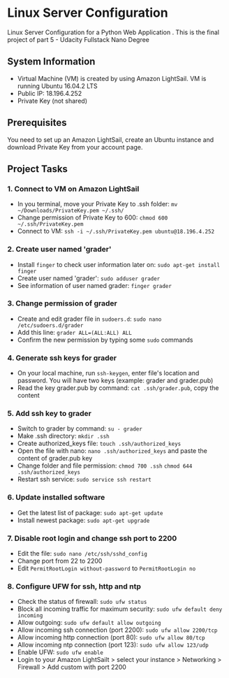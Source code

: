 # Linux Server Configuration 
Linux Server Configuration for a Python Web Application . This is the final project of part 5 -  Udacity Fullstack Nano Degree

## System Information
- Virtual Machine (VM) is created by using Amazon LightSail. VM is running Ubuntu 16.04.2 LTS
- Public IP: 18.196.4.252
- Private Key (not shared)

## Prerequisites
You need to set up an Amazon LightSail, create an Ubuntu instance and download Private Key from your account page.

## Project Tasks
### 1. Connect to VM on Amazon LightSail
- In you terminal, move your Private Key to .ssh folder: 
`mv ~/Downloads/PrivateKey.pem ~/.ssh/`
- Change permission of Private Key to 600: 
`chmod 600 ~/.ssh/PrivateKey.pem`
- Connect to VM: `ssh -i ~/.ssh/PrivateKey.pem ubuntu@18.196.4.252`

### 2. Create user named 'grader'
- Install `finger` to check user information later on: `sudo apt-get install finger`
- Create user named 'grader': `sudo adduser grader`
- See information of user named grader: `finger grader`

### 3. Change permission of grader
- Create and edit grader file in `sudoers.d`: `sudo nano /etc/sudoers.d/grader`
- Add this line: `grader ALL=(ALL:ALL) ALL`
- Confirm the new permission by typing some `sudo` commands

### 4. Generate ssh keys for grader
- On your local machine, run `ssh-keygen`, enter file's location and password. You will have two keys (example: grader and grader.pub)
- Read the key grader.pub by command: `cat .ssh/grader.pub`, copy the content

### 5. Add ssh key to grader
- Switch to grader by command: `su - grader`
- Make .ssh directory: `mkdir .ssh`
- Create authorized_keys file: `touch .ssh/authorized_keys`
- Open the file with nano: `nano .ssh/authorized_keys` and paste the content of grader.pub key
- Change folder and file permission: `chmod 700 .ssh` `chmod 644 .ssh/authorized_keys`
- Restart ssh service: `sudo service ssh restart`

### 6. Update installed software
- Get the latest list of package: `sudo apt-get update`
- Install newest package: `sudo apt-get upgrade`

### 7. Disable root login and change ssh port to 2200
- Edit the file: `sudo nano /etc/ssh/sshd_config`
- Change port from 22 to 2200
- Edit `PermitRootLogin without-password` to `PermitRootLogin no`

### 8. Configure UFW for ssh, http and ntp
- Check the status of firewall: `sudo ufw status`
- Block all incoming traffic for maximum security: `sudo ufw default deny incoming`
- Allow outgoing: `sudo ufw default allow outgoing`
- Allow incoming ssh connection (port 2200): `sudo ufw allow 2200/tcp`
- Allow incoming http connection (port 80): `sudo ufw allow 80/tcp`
- Allow incoming ntp connection (port 123): `sudo ufw allow 123/udp`
- Enable UFW: `sudo ufw enable`
- Login to your Amazon LightSailt > select your instance > Networking > Firewall > Add custom with port 2200
